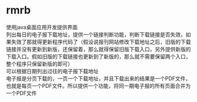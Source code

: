 # rmrb
使用java桌面应用开发提供界面<br>
列出每日的电子报下载地址，提供一个链接判断功能，判断下载链接是否失效，如果失效了那就得更新程序代码了（假设说报刊网站修改下载地址之后，旧版的下载链接并没有更新到新版，还保留着，那么就得保留旧版下载入口，另外提供新版的下载入口。假如旧版的下载链接也更新到了新版的，那么就不需要保留两个入口，整个程序只保留新版的即可）<br>
可以根据日期列出过往的电子报下载地址<br>
电子报是分页下载的，一页一个下载地址，并且下载出来的结果是一个PDF文件，也就是每页一个PDF文件。所以提供一个功能，将同一期电子报的所有页面合并为一个PDF文件<br>
